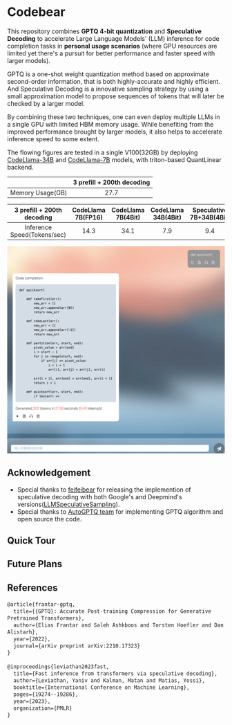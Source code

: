 # Codebear
This repository combines **GPTQ 4-bit quantization** and **Speculative Decoding** to accelerate Large Language Models' (LLM) inference for code completion tasks in **personal usage scenarios** (where GPU resources are limited yet there's a pursuit for better performance and faster speed with larger models).

GPTQ is a one-shot weight quantization method based on approximate second-order information, that is both highly-accurate and highly efficient. And Speculative Decoding is a innovative sampling strategy by using a small approximation model to propose sequences of tokens that will later be checked by a larger model. 

By combining these two techniques, one can even deploy multiple LLMs in a single GPU with limited HBM memory usage. While benefiting from the improved performance brought by larger models, it also helps to accelerate inference speed to some extent.

The flowing figures are tested in a single V100(32GB) by deploying [CodeLlama-34B](https://huggingface.co/codellama/CodeLlama-34b-Python-hf) and [CodeLlama-7B](https://huggingface.co/codellama/CodeLlama-7b-Python-hf) models, with triton-based QuantLinear backend.

|        | 3 prefill + 200th decoding |
|  :----:  | :----:  |
| Memory Usage(GB)  | 27.7 | 


| 3 prefill + 200th decoding| CodeLlama 7B(FP16) |CodeLlama 7B(4Bit) |CodeLlama 34B(4Bit) |Speculative 7B+34B(4Bit)|
|  :----:  | :----:  |:----:  |:----:  |:----:  |
| Inference Speed(Tokens/sec)  | 14.3 | 34.1 | 7.9 | 9.4 | 

![alt text](images/result.png)


<!-- # Update  -->

## Acknowledgement


- Special thanks to [feifeibear](https://github.com/feifeibear) for releasing the implemention of speculative decoding with both Google's and Deepmind's versions([LLMSpeculativeSampling](https://github.com/feifeibear/LLMSpeculativeSampling)).
- Special thanks to [AutoGPTQ team](https://github.com/AutoGPTQ/) for implementing GPTQ algorithm and open source the code.

## Quick Tour

## Future Plans

## References
```
@article{frantar-gptq,
  title={{GPTQ}: Accurate Post-training Compression for Generative Pretrained Transformers}, 
  author={Elias Frantar and Saleh Ashkboos and Torsten Hoefler and Dan Alistarh},
  year={2022},
  journal={arXiv preprint arXiv:2210.17323}
}

@inproceedings{leviathan2023fast,
  title={Fast inference from transformers via speculative decoding},
  author={Leviathan, Yaniv and Kalman, Matan and Matias, Yossi},
  booktitle={International Conference on Machine Learning},
  pages={19274--19286},
  year={2023},
  organization={PMLR}
}

```